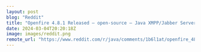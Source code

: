 ```yaml
---
layout: post
blog: "Reddit"
title: "Openfire 4.8.1 Released – open-source – Java XMPP/Jabber Server"
date: 2024-03-04T20:20:18Z
image: images/reddit.png
remote_url: "https://www.reddit.com/r/java/comments/1b6l1at/openfire_481_released_opensource_java_xmppjabber/"
---
```

